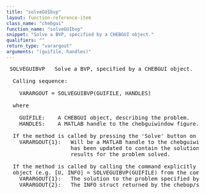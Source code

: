 ```yaml
---
title: "solveGUIbvp"
layout: function-reference-item
class_name: "chebgui"
function_name: "solveGUIbvp"
snippet: "Solve a BVP, specified by a CHEBGUI object."
qualifiers: ""
return_type: "varargout"
arguments: "(guifile, handles)"
---
```


<pre class="help-text"> SOLVEGUIBVP   Solve a BVP, specified by a CHEBGUI object.
 
  Calling sequence:
 
    VARARGOUT = SOLVEGUIBVP(GUIFILE, HANDLES)
 
  where
    
    GUIFILE:    A CHEBGUI object, describing the problem.
    HANDLES:    A MATLAB handle to the chebguiwindow figure.
 
  If the method is called by pressing the 'Solve' button on the GUI,
    VARARGOUT{1}:   Will be a MATLAB handle to the chebguiwindow figure, which
                    has been updated to contain the solution and other useful
                    results for the problem solved.
 
  If the method is called by calling the command explicitly with a CHEBGUI
  object (e.g. [U, INFO] = SOLVEGUIBVP(GUIFILE) from the command line),
    VARARGOUT{1}:   The solution to the problem specified by GUIFILE.
    VARARGOUT{2}:   The INFO struct returned by the chebop/solvebvp() method.
</pre>